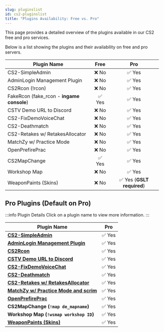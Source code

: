 ```yaml
---
slug: pluginslist
id: cs2-pluginslist
title: "Plugins Availability: Free vs. Pro"
---
```


This page provides a detailed overview of the plugins available in our CS2 free and pro services.

Below is a list showing the plugins and their availability on free and pro servers.

| Plugin Name                                   | Free      | Pro               |
|-----------------------------------------------|:---------:|:-----------------:|
| CS2-SimpleAdmin                               | ❌ No     | ✅ Yes            |
| AdminLogin Management Plugin                  | ❌ No     | ✅ Yes            |
| CS2Rcon (!rcon)                               | ❌ No     | ✅ Yes            |
| FakeRcon (fake_rcon - **ingame console**)     | ✅ Yes    | ✅ Yes            |
| CSTV Demo URL to Discord                      | ❌ No     | ✅ Yes            |
| CS2-FixDemoVoiceChat                          | ❌ No     | ✅ Yes            |
| CS2-Deathmatch                                | ❌ No     | ✅ Yes            |
| CS2-Retakes w/ RetakesAllocator               | ❌ No     | ✅ Yes            |
| MatchZy w/ Practice Mode                      | ❌ No     | ✅ Yes            |
| OpenPrefirePrac                               | ❌ No     | ✅ Yes            |
| CS2MapChange                                  | ✅ Yes    | ✅ Yes            |
| Workshop Map                                  | ❌ No     | ✅ Yes            |
| WeaponPaints (Skins)                          | ❌ No     | ✅ Yes (**GSLT required**) |

## Pro Plugins (Default on Pro)

:::info Plugin Details
Click on a plugin name to view more information.
:::

| Plugin Name                                  | Pro    |
|----------------------------------------------|--------|
| [**CS2-SimpleAdmin**](plugins/Simpleadmin)      | ✅ Yes |
| [**AdminLogin Management Plugin**](becomeadmin) | ✅ Yes |
| [**CS2Rcon**](plugins/cs2rcon)                  | ✅ Yes |
| [**CSTV Demo URL to Discord**](plugins/cstvdiscord) | ✅ Yes |
| [**CS2-FixDemoVoiceChat**](cstv#demo-playback)  | ✅ Yes |
| [**CS2-Deathmatch**](plugins/deathmatch)        | ✅ Yes |
| [**CS2-Retakes w/ RetakesAllocator**](plugins/retakes) | ✅ Yes |
| [**MatchZy w/ Practice Mode and scrim**](plugins/matchzy) | ✅ Yes |
| [**OpenPrefirePrac**](plugins/openprefireprac)  | ✅ Yes |
| **CS2MapChange (`!map de_mapname`)**            | ✅ Yes |
| **Workshop Map (`!wsmap workshop ID`)**         | ✅ Yes |
| [**WeaponPaints (Skins)**](plugins/skins)       | ✅ Yes |
